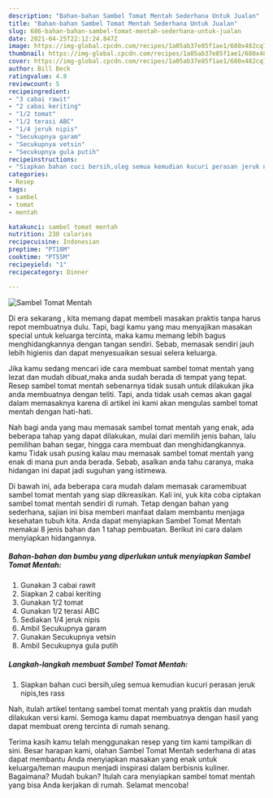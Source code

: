 ```yaml
---
description: "Bahan-bahan Sambel Tomat Mentah Sederhana Untuk Jualan"
title: "Bahan-bahan Sambel Tomat Mentah Sederhana Untuk Jualan"
slug: 686-bahan-bahan-sambel-tomat-mentah-sederhana-untuk-jualan
date: 2021-04-25T22:12:24.847Z
image: https://img-global.cpcdn.com/recipes/1a05ab37e85f1ae1/680x482cq70/sambel-tomat-mentah-foto-resep-utama.jpg
thumbnail: https://img-global.cpcdn.com/recipes/1a05ab37e85f1ae1/680x482cq70/sambel-tomat-mentah-foto-resep-utama.jpg
cover: https://img-global.cpcdn.com/recipes/1a05ab37e85f1ae1/680x482cq70/sambel-tomat-mentah-foto-resep-utama.jpg
author: Bill Beck
ratingvalue: 4.8
reviewcount: 5
recipeingredient:
- "3 cabai rawit"
- "2 cabai keriting"
- "1/2 tomat"
- "1/2 terasi ABC"
- "1/4 jeruk nipis"
- "Secukupnya garam"
- "Secukupnya vetsin"
- "Secukupnya gula putih"
recipeinstructions:
- "Siapkan bahan cuci bersih,uleg semua kemudian kucuri perasan jeruk nipis,tes rass"
categories:
- Resep
tags:
- sambel
- tomat
- mentah

katakunci: sambel tomat mentah 
nutrition: 230 calories
recipecuisine: Indonesian
preptime: "PT18M"
cooktime: "PT55M"
recipeyield: "1"
recipecategory: Dinner

---
```



![Sambel Tomat Mentah](https://img-global.cpcdn.com/recipes/1a05ab37e85f1ae1/680x482cq70/sambel-tomat-mentah-foto-resep-utama.jpg)

Di era  sekarang , kita memang dapat membeli masakan praktis tanpa harus repot membuatnya dulu. Tapi, bagi kamu yang mau menyajikan masakan special untuk keluarga tercinta, maka kamu memang lebih bagus menghidangkannya dengan tangan sendiri. Sebab, memasak sendiri jauh lebih higienis dan dapat menyesuaikan sesuai selera keluarga.

Jika kamu sedang mencari ide cara membuat sambel tomat mentah yang lezat dan mudah dibuat,maka anda sudah berada di tempat yang tepat. Resep sambel tomat mentah  sebenarnya tidak susah untuk dilakukan jika anda membuatnya dengan teliti. Tapi, anda tidak usah cemas akan gagal dalam memasaknya 
karena di artikel ini kami akan mengulas sambel tomat mentah dengan hati-hati.  



Nah bagi anda yang mau memasak sambel tomat mentah yang enak, ada beberapa tahap yang dapat dilakukan, mulai dari memilih jenis bahan, lalu pemilihan bahan segar, hingga cara membuat dan menghidangkannya. kamu Tidak usah pusing kalau mau memasak sambel tomat mentah yang enak di mana pun anda berada. Sebab, asalkan anda  tahu caranya, maka hidangan ini dapat jadi suguhan yang istimewa.

Di bawah ini, ada beberapa cara mudah dalam memasak caramembuat sambel tomat mentah yang siap dikreasikan. Kali ini, yuk kita coba ciptakan sambel tomat mentah sendiri di rumah. Tetap dengan bahan yang sederhana, sajian ini bisa memberi manfaat dalam membantu menjaga kesehatan tubuh kita. Anda dapat menyiapkan Sambel Tomat Mentah memakai 8 jenis bahan dan 1 tahap pembuatan. Berikut ini cara dalam menyiapkan hidangannya.

<!--inarticleads1-->

##### Bahan-bahan dan bumbu yang diperlukan untuk menyiapkan Sambel Tomat Mentah:

1. Gunakan 3 cabai rawit
1. Siapkan 2 cabai keriting
1. Gunakan 1/2 tomat
1. Gunakan 1/2 terasi ABC
1. Sediakan 1/4 jeruk nipis
1. Ambil Secukupnya garam
1. Gunakan Secukupnya vetsin
1. Ambil Secukupnya gula putih




<!--inarticleads2-->

##### Langkah-langkah membuat Sambel Tomat Mentah:

1. Siapkan bahan cuci bersih,uleg semua kemudian kucuri perasan jeruk nipis,tes rass




Nah, itulah artikel tentang  sambel tomat mentah  yang praktis dan mudah dilakukan versi kami. Semoga kamu dapat membuatnya dengan hasil yang dapat membuat oreng tercinta di rumah senang. 

Terima kasih kamu telah menggunakan resep yang tim kami tampilkan di sini. Besar harapan kami, olahan  Sambel Tomat Mentah sederhana di atas dapat membantu Anda menyiapkan masakan yang enak untuk keluarga/teman maupun menjadi inspirasi dalam berbisnis kuliner. Bagaimana? Mudah bukan? Itulah cara menyiapkan sambel tomat mentah yang bisa Anda kerjakan di rumah. Selamat mencoba!

